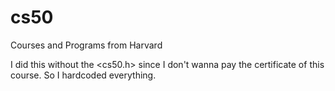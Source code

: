 # cs50
Courses and Programs from Harvard 

I did this without the <cs50.h> since I don't wanna pay the certificate of this course. So I hardcoded everything.
